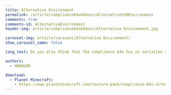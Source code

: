 ```yaml
---
title: Alternative Environment
permalink: /article/compliance64xAddons/Alternative%20Environment
comments: true
comments-id: AlternativeEnvironment
header-img: article/compliance64xAddons/Alternative Environment.jpg

carousel-img: article/carousel/Alternative Environment/
show_carousel_name: false

long_text: Do you also think that the Compliance 64x has no variation and textures are always repetitive? Don't worry, Compliance 64x Alternative Environment is here! It will help you make your world more beautiful, make the fauna and flora more majestic and many more.

authors:
  - HARAG0N

download:
  - Planet Minecraft:
    - https://www.planetminecraft.com/texture-pack/compliance-64x-alternative/
---
```

